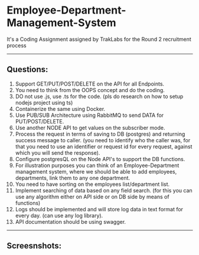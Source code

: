 # Employee-Department-Management-System

It's a Coding Assignment assigned by TrakLabs for the Round 2 recruitment process

___________________________________________________________________________________________________________________________________________________________________________________

## Questions:
1. Support GET/PUT/POST/DELETE on the API for all Endpoints.
2. You need to think from the OOPS concept and do the coding.
3. DO not use .js, use .ts for the code. (pls do research on how to setup nodejs project using ts)
4. Containerize the same using Docker.
5. Use PUB/SUB Architecture using RabbitMQ to send DATA for PUT/POST/DELETE.
6. Use another NODE API to get values on the subscriber mode.
7. Process the request in terms of saving to DB (postgres) and returning success message to caller. (you need to identify who the caller was, for that you need to use an identifier or request id for every request, against which you will send the response).
8. Configure postgresQL on the Node API's to support the DB functions.
9. For illustration purposes you can think of an Employee-Department management system, where we should be able to add employees, departments, link them to any one department.
10. You need to have sorting on the employees list/department list.
11. Implement searching of data based on any field search. (for this you can use any algorithm either on API side or on DB side by means of functions)
12. Logs should be implemented and will store log data in text format for every day. (can use any log library).
13. API documentation should be using swagger.

___________________________________________________________________________________________________________________________________________________________________________________

## Screesnshots:

